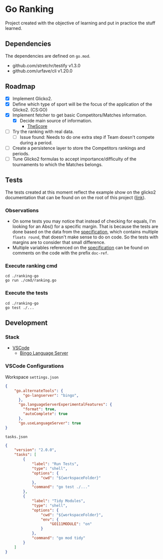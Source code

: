 # Go Ranking
Project created with the objective of learning and put in practice the stuff
learned.

## Dependencies
The dependencies are defined on `go.mod`.
- github.com/stretchr/testify v1.3.0
- github.com/urfave/cli v1.20.0

## Roadmap
- [X] Implement Glicko2.
- [X] Define which type of sport will be the focus of the application of the
  Glicko2. (CS:GO)
- [X] Implement fetcher to get basic Competitors/Matches information.
    - [X] Decide main source of information.
        - [TheScore](https://www.thescoreesports.com/csgo)
- [ ] Try the ranking with real data.
    - [ ] Issue found: Needs to do one extra step if Team doesn't compete during a period.
- [ ] Create a persistence layer to store the Competitors rankings and periods.
- [ ] Tune Glicko2 formulas to accept importance/difficulty of the tournaments 
  to which the Matches belongs.

## Tests
The tests created at this moment reflect the example show on the glicko2 
documentation that can be found on on the root of 
this project ([link](./glicko2.pdf)).

### Observations
- On some tests you may notice that instead of checking for equals, I'm looking
  for an Abs() for a specific margin. That is because the tests are done based
  on the data from the [specification](./glicko2.pdf), which contains multiple
  `floats round`, that doesn't make sense to do on code. So the tests with 
  margins are to consider that small difference.
- Multiple variables referenced on the [specification](./glicko2.pdf) can be
  found on comments on the code with the prefix `doc-ref`.

### Execute ranking cmd
```
cd ./ranking-go
go run ./cmd/ranking.go
```

### Execute the tests
```
cd ./ranking-go
go test ./...
```

## Development
### Stack
- [VSCode](https://code.visualstudio.com/)
    - [Bingo Language Server](https://github.com/saibing/bingo)
  
### VSCode Configurations
Workspace `settings.json`
```json
{
    "go.alternateTools": {
        "go-langserver": "bingo",
      },
      "go.languageServerExperimentalFeatures": {
        "format": true,
        "autoComplete": true
      },
      "go.useLanguageServer": true
}
```

`tasks.json`
```json
{
    "version": "2.0.0",
    "tasks": [
        {
            "label": "Run Tests",
            "type": "shell",
            "options": {
                "cwd": "${workspaceFolder}"
            },
            "command": "go test ./..."
        },
        {
            "label": "Tidy Modules",
            "type": "shell",
            "options": {
                "cwd": "${workspaceFolder}",
                "env": {
                    "GO111MODULE": "on"
                }
            },
            "command": "go mod tidy"
        }
    ]
}
```